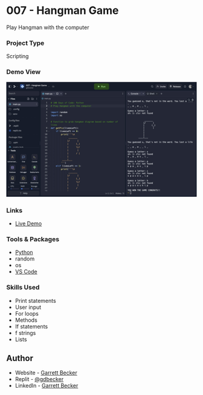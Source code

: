 # 007 - Hangman Game

Play Hangman with the computer

### Project Type

Scripting

### Demo View

![](./007-hangman-game.jpg)

### Links

- [Live Demo](https://replit.com/@gdbecker/007-Hangman-Game)

### Tools & Packages

- [Python](https://www.python.org)
- random
- os
- [VS Code](https://code.visualstudio.com)

### Skills Used

- Print statements
- User input
- For loops
- Methods
- If statements
- f strings
- Lists

## Author

- Website - [Garrett Becker]()
- Replit - [@gdbecker](https://replit.com/@gdbecker)
- LinkedIn - [Garrett Becker](https://www.linkedin.com/in/garrett-becker-923b4a106/)